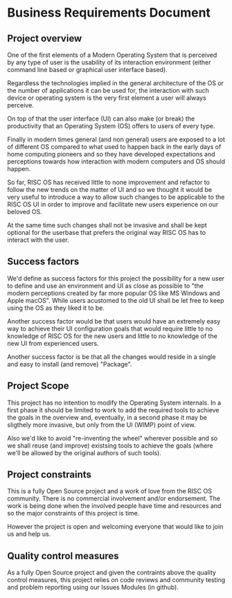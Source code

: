 # Business Requirements Document

## Project overview

One of the first elements of a  Modern Operating System that is perceived by any type of user is the usability of its interaction environment (either command line based or graphical user interface based).

Regardless the technologies implied in the general architecture of the OS or the number of applications it can be used for, the interaction with such device or operating system is the very first element a user will always perceive.

On top of that the user interface (UI) can also make (or break) the productivity that an Operating System (OS) offers to users of every type.

Finally in modern times general (and non general) users are exposed to a lot of different OS compared to what used to happen back in the early days of home computing pioneers and so they have developed expectations and perceptions towards how interaction with modern computers and OS should happen.

So far, RISC OS has received little to none improvement and refactor to follow the new trends on the matter of UI and so we thought it would be very useful to introduce a way to allow such changes to be applicable to the RISC OS UI in order to improve and facilitate new users experience on our beloved OS.

At the same time such changes shall not be invasive and shall be kept optional for the userbase that prefers the original way RISC OS has to interact with the user.

## Success factors

We'd define as success factors for this project the possibility for a new user to define and use an environment and UI as close as possible to "the modern perceptions created by far more popular OS like MS Windows and Apple macOS". While users acustomed to the old UI shall be let free to keep using the OS as they liked it to be.

Another success factor would be that users would have an extremely easy way to achieve their UI configuration goals that would require little to no knowledge of RISC OS for the new users and little to no knowledge of the new UI from experienced users.

Another success factor is be that all the changes would reside in a single and easy to install (and remove) "Package". 

## Project Scope

This project has no intention to modify the Operating System internals. In a first phase it should be limited to work to add the required tools to achieve the goals in the overview and, eventually, in a second phase it may be sligthely more invasive, but only from the UI (WIMP) point of view.

Also we'd like to avoid "re-inventing the wheel" wherever possible and so we shall reuse (and improve) existsing tools to achieve the goals (where we'll be allowed by the original authors of such tools).

## Project constraints

This is a fully Open Source project and a work of love from the RISC OS community. There is no commercial involvement and/or endorsement. The work is being done when the involved people have time and resources and so the major constraints of this project is time.

However the project is open and welcoming everyone that would like to join us and help us.

## Quality control measures

As a fully Open Source project and given the contraints above the quality control measures, this project relies on code reviews and community testing and problem reporting using our Issues Modules (in github).
 

